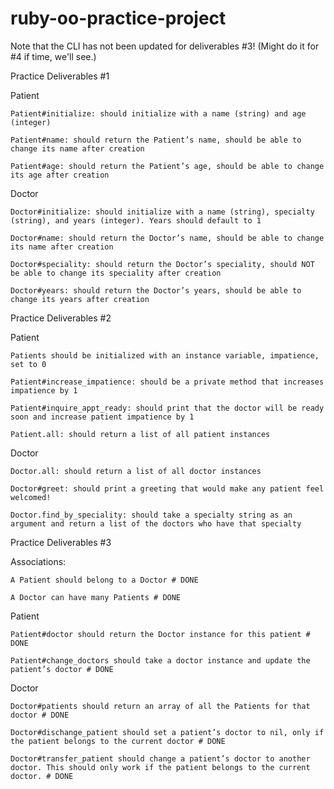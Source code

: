 # ruby-oo-practice-project

Note that the CLI has not been updated for deliverables #3! 
(Might do it for #4 if time, we'll see.)


Practice Deliverables #1

Patient

    Patient#initialize: should initialize with a name (string) and age (integer)

    Patient#name: should return the Patient’s name, should be able to change its name after creation

    Patient#age: should return the Patient’s age, should be able to change its age after creation

Doctor

    Doctor#initialize: should initialize with a name (string), specialty (string), and years (integer). Years should default to 1

    Doctor#name: should return the Doctor’s name, should be able to change its name after creation

    Doctor#speciality: should return the Doctor’s speciality, should NOT be able to change its speciality after creation

    Doctor#years: should return the Doctor’s years, should be able to change its years after creation

Practice Deliverables #2

Patient

    Patients should be initialized with an instance variable, impatience, set to 0
    
    Patient#increase_impatience: should be a private method that increases impatience by 1 
    
    Patient#inquire_appt_ready: should print that the doctor will be ready soon and increase patient impatience by 1
    
    Patient.all: should return a list of all patient instances

Doctor

    Doctor.all: should return a list of all doctor instances
    
    Doctor#greet: should print a greeting that would make any patient feel welcomed!

    Doctor.find_by_speciality: should take a specialty string as an argument and return a list of the doctors who have that specialty 

Practice Deliverables #3

Associations:

    A Patient should belong to a Doctor # DONE
    
    A Doctor can have many Patients # DONE

Patient
    
    Patient#doctor should return the Doctor instance for this patient # DONE
    
    Patient#change_doctors should take a doctor instance and update the patient’s doctor # DONE

Doctor

    Doctor#patients should return an array of all the Patients for that doctor # DONE

    Doctor#dischange_patient should set a patient’s doctor to nil, only if the patient belongs to the current doctor # DONE

    Doctor#transfer_patient should change a patient’s doctor to another doctor. This should only work if the patient belongs to the current doctor. # DONE